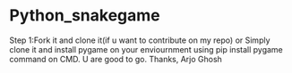 # Python_snakegame
 Step 1:Fork it and clone it(if u want to contribute on my repo)
    or 
    Simply clone it and install pygame on your enviournment
    using   pip install pygame command on CMD.
                        U are good to go.
                        Thanks,
                        Arjo Ghosh
                        

